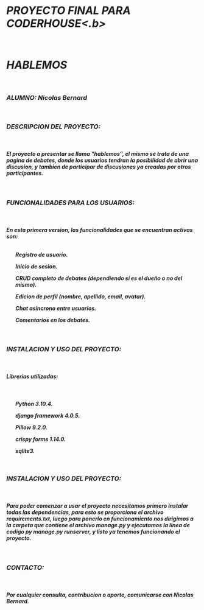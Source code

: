 <H1><b><i>PROYECTO FINAL PARA CODERHOUSE<.b><i></H1>
<BR>
<H1>HABLEMOS</H1>
<BR>
<H3><b>ALUMNO:</b> Nicolas Bernard</H3>
<br>
<h3><b>DESCRIPCION DEL PROYECTO:</b></h3>
<br>
<h4>El proyecto a presentar se llama <b>"hablemos"</b>, el mismo se trata de una pagina de debates, donde los usuarios
tendran la posibilidad de abrir una discusion, y tambien de participar de discusiones ya creadas por otros participantes.</h4>
<BR>
<h3><b>FUNCIONALIDADES PARA LOS USUARIOS:</b></h3>
<br>
<h4>En esta primera version, las funcionalidades que se encuentran activas son:
<br>
<br>
<ul>Registro de usuario.</ul>
<ul>Inicio de sesion.</ul>
<ul>CRUD completo de debates <i>(dependiendo si es el dueño o no del mismo).</i></ul>
<ul>Edicion de perfil <i>(nombre, apellido, email, avatar).</i></ul>
<ul>Chat asincrono entre usuarios.</ul>
<ul>Comentarios en los debates.</ul>
</h4>
<br>
<h3><b>INSTALACION Y USO DEL PROYECTO:</b></h3>
<br>
<h4>Librerias utilizadas:</h4>
<br>
<h4>
<ul><b><i> Python 3.10.4.</b></i></ul>
<ul><b><i> django framework 4.0.5.</b></i></ul>
<ul><b><i> Pillow 9.2.0.</b></i></ul>
<ul><b><i> crispy forms 1.14.0.</b></i></ul>
<ul><b><i> sqlite3.</b></i></ul>
<br>
<h3><b>INSTALACION Y USO DEL PROYECTO:</b></h3>
<br>
<h4>Para poder comenzar a usar el proyecto necesitamos primero instalar todas las dependencias, para esto se proporciona
el archivo <b>requirements.txt,</b> luego para ponerlo en funcionamiento nos dirigimos a la carpeta que contiene el archivo
<b>manage.py</b> y ejecutamos la linea de codigo <b>py manage.py runserver</b>, y listo ya tenemos funcionando el proyecto.</h4>
<br>
<h3><b>CONTACTO:</b></h3>
<br>
<h4>Por cualquier consulta, contribucion o aporte, comunicarse con <b>Nicolas Bernard.</b></h4>